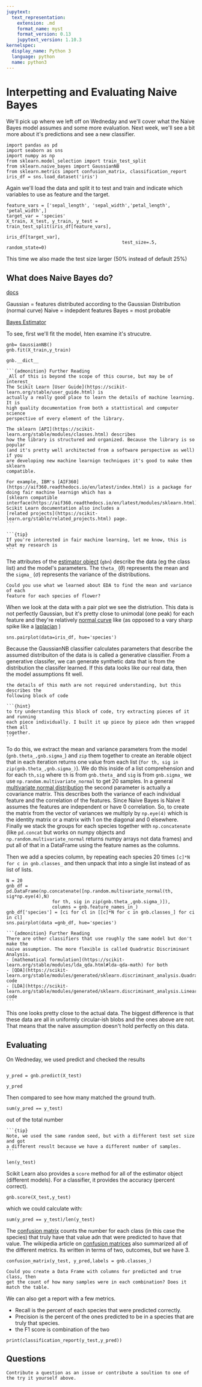 ```yaml
---
jupytext:
  text_representation:
    extension: .md
    format_name: myst
    format_version: 0.13
    jupytext_version: 1.10.3
kernelspec:
  display_name: Python 3
  language: python
  name: python3
---
```


# Interpetting and Evaluating Naive Bayes

We'll pick up where we left off on Wedneday and we'll cover what the Naive
Bayes model assumes and some more evaluation.  Next week, we'll see a bit more
about it's predictions and see a new classifier.

```{code-cell} ipython3
import pandas as pd
import seaborn as sns
import numpy as np
from sklearn.model_selection import train_test_split
from sklearn.naive_bayes import GaussianNB
from sklearn.metrics import confusion_matrix, classification_report
iris_df = sns.load_dataset('iris')
```

Again we'll load the data and split it to test and train and indicate which
variables to use as feature and the target.

```{code-cell} ipython3
feature_vars = ['sepal_length', 'sepal_width','petal_length', 'petal_width',]
target_var = 'species'
X_train, X_test, y_train, y_test = train_test_split(iris_df[feature_vars],
                                                   iris_df[target_var],
                                           test_size=.5, random_state=0)

```
This time we also made the test size larger (50% instead of default 25%)

## What does Naive Bayes do?

[docs](https://scikit-learn.org/stable/modules/naive_bayes.html)

Gaussian = features distributed according to the Gaussian Distribution (normal curve)
Naive = indepdent features
Bayes = most probable

[Bayes Estimator](https://en.wikipedia.org/wiki/Bayes_estimator)


To see, first we'll fit the model, hten examine it's strucutre.

```{code-cell} ipython3
gnb= GaussianNB()
gnb.fit(X_train,y_train)

gnb.__dict__
```

````{margin}
```{admonition} Further Reading
_All of this is beyond the scope of this course, but may be of interest_
The Scikit Learn [User Guide](https://scikit-learn.org/stable/user_guide.html) is
actually a really good place to learn the details of machine learning.  It is
high quality documentation from both a stattistical and computer science
perspective of every element of the library.

The sklearn [API](https://scikit-learn.org/stable/modules/classes.html) describes
how the library is structured and organized. Because the library is so popular
(and it's pretty well architected from a software perspective as well) if you
are developing new machine learnign techniques it's good to make them sklearn
compatible.  

For example, IBM's [AIF360](https://aif360.readthedocs.io/en/latest/index.html) is a package for doing fair machine learnign which has a
[sklearn compatible interface(https://aif360.readthedocs.io/en/latest/modules/sklearn.html). Scikit Learn documentation also includes a
[related projects](https://scikit-learn.org/stable/related_projects.html) page.
```

```{tip}
If you're interested in fair machine learning, let me know, this is what my research is
```
````

The attributes of the [estimator object](https://scikit-learn.org/stable/glossary.html#term-estimators) (`gbn`) describe the data (eg the class list) and the model's parameters. The `theta_` ($\theta$)
represents the mean and the `sigma_` ($\sigma$) represents the variance of the
distributions.  

```{admonition} Try it Yourself
Could you use what we learned about EDA to find the mean and variance of each
feature for each species of flower?
```

When we look at the data with a pair plot we see the distriution.  This data is
not perfectly Gaussian, but it's pretty close to unimodal (one peak) for each
feature and they're relatively [normal curve](https://en.wikipedia.org/wiki/Normal_distribution) like (as opposed to a vary sharp
  spike like a [laplacian](https://en.wikipedia.org/wiki/Laplace_distribution) )
```{code-cell} ipython3
sns.pairplot(data=iris_df, hue='species')
```

Because the GaussianNB classifier calculates parameters that describe the
assumed distribuiton of the data is is called a generative classifier.  From a
generative classifer, we can generate synthetic data that is from the
distribution the classifer learned. If this data looks like our real data, then
the model assumptions fit well.

```{warning}
the details of this math are not required understanding, but this describes the
following block of code

```
````{margin}
```{hint}
to try understanding this block of code, try extracting pieces of it and running
each piece individually. I built it up piece by piece adn then wrapped them all
together.
```
````
To do this, we extract the mean and variance parameters from the model
(`gnb.theta_,gnb.sigma_`) and `zip` them together to create an iterable object
that in each iteration returns one value from each list (`for th, sig in zip(gnb.theta_,gnb.sigma_)`).
We do this inside of a list comprehension and for each `th,sig` where `th` is
from `gnb.theta_` and `sig` is from `gnb.sigma_` we use `np.random.multivariate_normal`
to get 20 samples. In a general [multivariate normal distribution](https://en.wikipedia.org/wiki/Multivariate_normal_distribution) the second parameter is actually a covariance
matrix.  This describes both the variance of each individual feature and the
correlation of the features.  Since Naive Bayes is Naive it assumes the features
are independent or have 0 correlation.  So, to create the matrix from the vector
of variances we multiply by `np.eye(4)` which is the identity matrix or a matrix
with 1 on the diagonal and 0 elsewhere. Finally we stack the groups for each
species together with `np.concatenate` (like `pd.concat` but works on numpy objects
  and `np.random.multivariate_normal` returns numpy arrays not data frames) and put all of that in a
DataFrame using the feature names as the columns.

Then we add a species column, by repeating each species 20 times
`[c]*N for c in gnb.classes_` and then unpack that into a single list instead of
as list of lists.  


```{code-cell} ipython3
N = 20
gnb_df = pd.DataFrame(np.concatenate([np.random.multivariate_normal(th, sig*np.eye(4),N)
                 for th, sig in zip(gnb.theta_,gnb.sigma_)]),
                 columns = gnb.feature_names_in_)
gnb_df['species'] = [ci for cl in [[c]*N for c in gnb.classes_] for ci in cl]
sns.pairplot(data =gnb_df, hue='species')
```
````{margin}
```{admonition} Further Reading
There are other classifiers that use roughly the same model but don't make the
naive assumption. The more flexible is called Quadratic Discriminant Analysis.
- [mathematical formulation](https://scikit-learn.org/stable/modules/lda_qda.html#lda-qda-math) for both
- [QDA](https://scikit-learn.org/stable/modules/generated/sklearn.discriminant_analysis.QuadraticDiscriminantAnalysis.html#sklearn.discriminant_analysis.QuadraticDiscriminantAnalysis) code
- [LDA](https://scikit-learn.org/stable/modules/generated/sklearn.discriminant_analysis.LinearDiscriminantAnalysis.html#sklearn.discriminant_analysis.LinearDiscriminantAnalysis) code
```
````

This one looks pretty close to the actual data.  The biggest difference is that
these data are all in uniformly circular-ish blobs and the ones above are not.  
That means that the naive assumption doesn't hold perfectly on this data.  

## Evaluating

On Wedneday, we used predict and checked the results
```{code-cell} ipython3

y_pred = gnb.predict(X_test)

y_pred
```

Then compared to see how many matched the ground truth.
```{code-cell} ipython3
sum(y_pred == y_test)
```
out of the total number
````{margin}
```{tip}
Note, we used the same random seed, but with a different test set size and got
a different reuslt because we have a different number of samples.
```
````


```{code-cell} ipython3
len(y_test)
```
Scikit Learn also provides a `score` method for all of the estimator object
(different models).  For a classifier, it provides the accuracy (percent correct).
```{code-cell} ipython3
gnb.score(X_test,y_test)
```
which we could calculate with:
```{code-cell} ipython3
sum(y_pred == y_test)/len(y_test)
```

The [confusion matrix](https://scikit-learn.org/stable/modules/generated/sklearn.metrics.confusion_matrix.html) counts the number for each class (in this case the species)
that truly have that value adn that were predicted to have that value.
The wikipedia article on [confusion matrices](https://en.wikipedia.org/wiki/Confusion_matrix) also summarized all of the different
metrics. Its written in terms of two, outcomes, but we have 3.
```{code-cell} ipython3
confusion_matrix(y_test, y_pred,labels = gnb.classes_)
```

```{admonition} Try it yourself
Could you create a Data Frame with columns for predicted and true class, then
get the count of how many samples were in each combination? Does it match the table.
```


We can also get a report with a few metrics.

- Recall is the percent of each species that were predicted correctly.
- Precision is the percent of the ones predicted to be in a species that are truly that species.
- the F1 score is combination of the two
```{code-cell} ipython3
print(classification_report(y_test,y_pred))
```

## Questions



```{admonition} Ram token Opportunity
Contribute a question as an issue or contribute a soultion to one of the try it yourself above.
```
